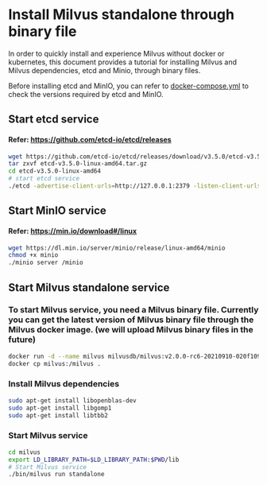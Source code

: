 # Install Milvus standalone through binary file

In order to quickly install and experience Milvus without docker or kubernetes, this document provides a tutorial for installing Milvus and Milvus dependencies, etcd and Minio, through binary files.

Before installing etcd and MinIO, you can refer to [docker-compose.yml](https://github.com/milvus-io/milvus/blob/master/deployments/docker/standalone/docker-compose.yml) to check the versions required by etcd and MinIO.

## Start etcd service

#### Refer: https://github.com/etcd-io/etcd/releases

```bash
wget https://github.com/etcd-io/etcd/releases/download/v3.5.0/etcd-v3.5.0-linux-amd64.tar.gz
tar zxvf etcd-v3.5.0-linux-amd64.tar.gz
cd etcd-v3.5.0-linux-amd64
# start etcd service
./etcd -advertise-client-urls=http://127.0.0.1:2379 -listen-client-urls http://0.0.0.0:2379 --data-dir /etcd
```

## Start MinIO service

#### Refer: https://min.io/download#/linux

```bash
wget https://dl.min.io/server/minio/release/linux-amd64/minio
chmod +x minio
./minio server /minio
```

## Start Milvus standalone service

### To start Milvus service, you need a Milvus binary file. Currently you can get the latest version of Milvus binary file through the Milvus docker image. (we will upload Milvus binary files in the future)

```bash
docker run -d --name milvus milvusdb/milvus:v2.0.0-rc6-20210910-020f109 /bin/bash
docker cp milvus:/milvus .
```

### Install Milvus dependencies

```bash
sudo apt-get install libopenblas-dev
sudo apt-get install libgomp1
sudo apt-get install libtbb2
```

### Start Milvus service

```bash
cd milvus
export LD_LIBRARY_PATH=$LD_LIBRARY_PATH:$PWD/lib
# Start Milvus service
./bin/milvus run standalone
```
